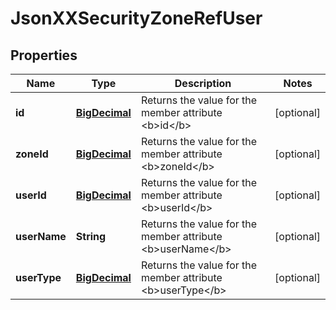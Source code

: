 
# JsonXXSecurityZoneRefUser

## Properties
Name | Type | Description | Notes
------------ | ------------- | ------------- | -------------
**id** | [**BigDecimal**](BigDecimal.md) | Returns the value for the member attribute &lt;b&gt;id&lt;/b&gt; |  [optional]
**zoneId** | [**BigDecimal**](BigDecimal.md) | Returns the value for the member attribute &lt;b&gt;zoneId&lt;/b&gt; |  [optional]
**userId** | [**BigDecimal**](BigDecimal.md) | Returns the value for the member attribute &lt;b&gt;userId&lt;/b&gt; |  [optional]
**userName** | **String** | Returns the value for the member attribute &lt;b&gt;userName&lt;/b&gt; |  [optional]
**userType** | [**BigDecimal**](BigDecimal.md) | Returns the value for the member attribute &lt;b&gt;userType&lt;/b&gt; |  [optional]



